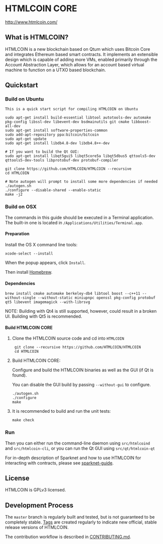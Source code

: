 HTMLCOIN CORE
=========

http://www.htmlcoin.com/

What is HTMLCOIN?
-------------

HTMLCOIN is a new blockchain based on Qtum which uses Bitcoin Core and integrates Ethereum based smart contracts. It implements an extensible design which is capable of adding more VMs, enabled primarily through the Account Abstraction Layer, which allows for an account based virtual machine to function on a UTXO based blockchain. 


Quickstart
----------
### Build on Ubuntu

    This is a quick start script for compiling HTMLCOIN on Ubuntu

    sudo apt-get install build-essential libtool autotools-dev automake pkg-config libssl-dev libevent-dev bsdmainutils git cmake libboost-all-dev
    sudo apt-get install software-properties-common
    sudo add-apt-repository ppa:bitcoin/bitcoin
    sudo apt-get update
    sudo apt-get install libdb4.8-dev libdb4.8++-dev

    # If you want to build the Qt GUI:
    sudo apt-get install libqt5gui5 libqt5core5a libqt5dbus5 qttools5-dev qttools5-dev-tools libprotobuf-dev protobuf-compiler

    git clone https://github.com/HTMLCOIN/HTMLCOIN --recursive
    cd HTMLCOIN

    # Note autogen will prompt to install some more dependencies if needed
    ./autogen.sh
    ./configure --disable-shared --enable-static 
    make -j2

### Build on OSX

The commands in this guide should be executed in a Terminal application.
The built-in one is located in `/Applications/Utilities/Terminal.app`.

#### Preparation

Install the OS X command line tools:

`xcode-select --install`

When the popup appears, click `Install`.

Then install [Homebrew](https://brew.sh).

#### Dependencies

    brew install cmake automake berkeley-db4 libtool boost --c++11 --without-single --without-static miniupnpc openssl pkg-config protobuf qt5 libevent imagemagick --with-librsvg

NOTE: Building with Qt4 is still supported, however, could result in a broken UI. Building with Qt5 is recommended.

#### Build HTMLCOIN CORE

1. Clone the HTMLCOIN source code and cd into `HTMLCOIN`

        git clone --recursive https://github.com/HTMLCOIN/HTMLCOIN
        cd HTMLCOIN

2.  Build HTMLCOIN CORE:

    Configure and build the HTMLCOIN binaries as well as the GUI (if Qt is found).

    You can disable the GUI build by passing `--without-gui` to configure.

        ./autogen.sh
        ./configure
        make

3.  It is recommended to build and run the unit tests:

        make check

### Run

Then you can either run the command-line daemon using `src/htmlcoind` and `src/htmlcoin-cli`, or you can run the Qt GUI using `src/qt/htmlcoin-qt`

For in-depth description of Sparknet and how to use HTMLCOIN for interacting with contracts, please see [sparknet-guide](doc/sparknet-guide.md).

License
-------

HTMLCOIN is GPLv3 licensed.

Development Process
-------------------

The `master` branch is regularly built and tested, but is not guaranteed to be
completely stable. [Tags](https://github.com/HTMLCOIN/HTMLCOIN/tags) are created
regularly to indicate new official, stable release versions of HTMLCOIN.

The contribution workflow is described in [CONTRIBUTING.md](CONTRIBUTING.md).

